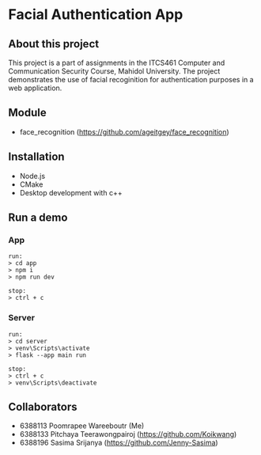 # Facial Authentication App

## About this project
This project is a part of assignments in the ITCS461 Computer and Communication Security Course, Mahidol University. The project demonstrates the use of facial recoginition for authentication purposes in a web application.

## Module
- face_recognition (https://github.com/ageitgey/face_recognition)

## Installation
- Node.js
- CMake
- Desktop development with c++

## Run a demo

### App
```
run:
> cd app
> npm i
> npm run dev

stop:
> ctrl + c
```

### Server
```
run:
> cd server
> venv\Scripts\activate
> flask --app main run

stop:
> ctrl + c
> venv\Scripts\deactivate
```

## Collaborators
- 6388113 Poomrapee Wareeboutr (Me)
- 6388133 Pitchaya Teerawongpairoj (https://github.com/Koikwang)
- 6388196 Sasima Srijanya (https://github.com/Jenny-Sasima)
